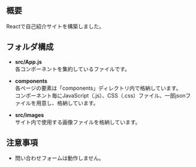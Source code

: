 ## 概要
Reactで自己紹介サイトを構築しました。  

## フォルダ構成
- **src/App.js**  
  各コンポーネントを集約しているファイルです。

- **components**  
  各ページの要素は「components」ディレクトリ内で格納しています。  
  コンポーネント毎にJavaScript（.js）、CSS（.css）ファイル、一部jsonファイルを用意し、格納しています。

- **src/images**  
  サイト内で使用する画像ファイルを格納しています。

## 注意事項
- 問い合わせフォームは動作しません。